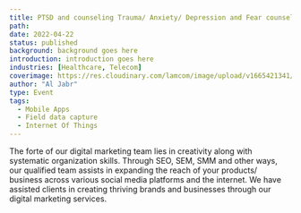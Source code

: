 ```yaml
---
title: PTSD and counseling Trauma/ Anxiety/ Depression and Fear counseling
path:
date: 2022-04-22
status: published
background: background goes here
introduction: introduction goes here
industries: [Healthcare, Telecom]
coverimage: https://res.cloudinary.com/lamcom/image/upload/v1665421341/mindbeyond/icon/ptsd_etqrrf.png
author: "Al Jabr"
type: Event
tags:
  - Mobile Apps
  - Field data capture
  - Internet Of Things
---
```


The forte of our digital marketing team lies in creativity along with systematic organization skills. Through SEO, SEM, SMM and other ways, our qualified team assists in expanding the reach of your products/ business across various social media platforms and the internet. We have assisted clients in creating thriving brands and businesses through our digital marketing services.

<!--more-->

